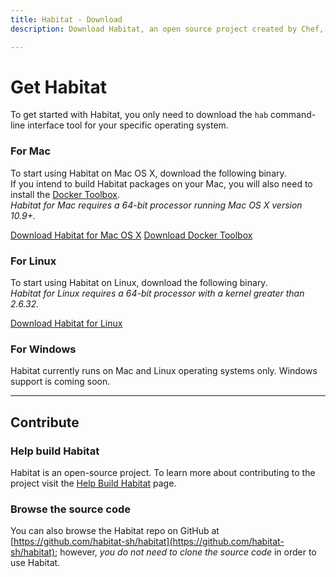 ```yaml
---
title: Habitat - Download
description: Download Habitat, an open source project created by Chef, so your apps can behave consistently in any runtime – bare metal, VMs, containers, and PaaS.

---
```


# Get Habitat
To get started with Habitat, you only need to download the `hab` command-line interface tool for your specific operating system.

### For Mac
To start using Habitat on Mac OS X, download the following binary.  
If you intend to build Habitat packages on your Mac, you will also need to install the [Docker Toolbox](https://www.docker.com/products/docker-toolbox).  
_Habitat for Mac requires a 64-bit processor running Mac OS X version 10.9+._


<a class="button" href="https://api.bintray.com/content/habitat/stable/darwin/x86_64/hab-%24latest-x86_64-darwin.zip?bt_package=hab-x86_64-darwin">Download Habitat for Mac OS X</a>
<a class="button secondary" href="https://www.docker.com/products/docker-toolbox">Download Docker Toolbox</a>

### For Linux
To start using Habitat on Linux, download the following binary.  
_Habitat for Linux requires a 64-bit processor with a kernel greater than 2.6.32._

<a class="button" href="https://api.bintray.com/content/habitat/stable/linux/x86_64/hab-%24latest-x86_64-linux.tar.gz?bt_package=hab-x86_64-linux">Download Habitat for Linux</a>

### For Windows
Habitat currently runs on Mac and Linux operating systems only. Windows support is coming soon.

<hr>

## Contribute

### Help build Habitat
Habitat is an open-source project. To learn more about contributing to the project visit the [Help Build Habitat](/docs/contribute-help-build) page.

### Browse the source code
You can also browse the Habitat repo on GitHub at [https://github.com/habitat-sh/habitat](https://github.com/habitat-sh/habitat); however, _you do not need to clone the source code_ in order to use Habitat.
